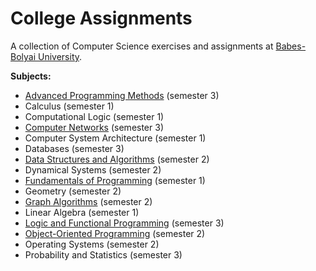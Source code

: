 # College Assignments

A collection of Computer Science exercises and assignments at [Babes-Bolyai University](http://www.cs.ubbcluj.ro/).

**Subjects:**
* [Advanced Programming Methods](/sem3/map/) (semester 3)
* Calculus (semester 1)
* Computational Logic (semester 1)
* [Computer Networks](/sem3/net/) (semester 3)
* Computer System Architecture (semester 1)
* Databases (semester 3)
* [Data Structures and Algorithms](/sem2/sda/project/) (semester 2)
* Dynamical Systems (semester 2)
* [Fundamentals of Programming](/sem1/fp/labs/) (semester 1)
* Geometry (semester 2)
* [Graph Algorithms](/sem2/ag/labs/) (semester 2)
* Linear Algebra (semester 1)
* [Logic and Functional Programming](/sem3/plf/) (semester 3)
* [Object-Oriented Programming](/sem2/oop/labs/) (semester 2)
* Operating Systems (semester 2)
* Probability and Statistics (semester 3)
